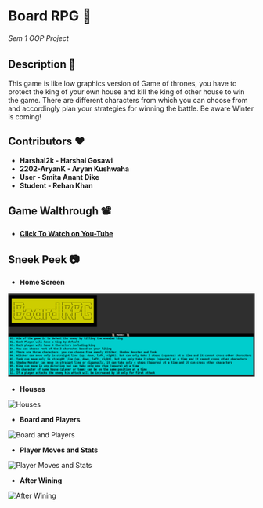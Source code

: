# Board RPG 🔫
###### Sem 1 OOP Project
## Description 📜
This game is like low graphics version of Game of thrones, you have to protect the king of your own house and kill the king of other house to win the game. There are different characters from which you can choose from and accordingly plan your strategies for winning the battle. Be aware Winter is coming!

## Contributors ❤️
- **Harshal2k - Harshal Gosawi**
- **2202-AryanK - Aryan Kushwaha**
- **User - Smita Anant Dike**
- **Student - Rehan Khan**

## Game Walthrough 📽️ 
- **[Click To Watch on You-Tube](https://youtu.be/rZpmRxQ9YlQ)**

## Sneek Peek 📷
- **Home Screen**

![Home Screen](https://github.com/Harshal2k/HG_Project_Images/blob/main/Board%20RPG/Home%20Screen.png?raw=true)

- **Houses**

![Houses](https://user-images.githubusercontent.com/72147392/209447585-416dd2d3-f2b0-4f5a-8044-fc24329d504b.png)

- **Board and Players**

![Board and Players](https://user-images.githubusercontent.com/72147392/209447617-fe02f8e2-ee20-42a4-ae28-e728e9b716ae.png)

- **Player Moves and Stats**

![Player Moves and Stats](https://user-images.githubusercontent.com/72147392/209447642-7fcd073e-c75c-4b2e-a925-c2a313d44f99.png)

- **After Wining**

![After Wining](https://user-images.githubusercontent.com/72147392/209447661-6683cd3f-56ec-4f01-a26f-dbea975c1e62.png)


